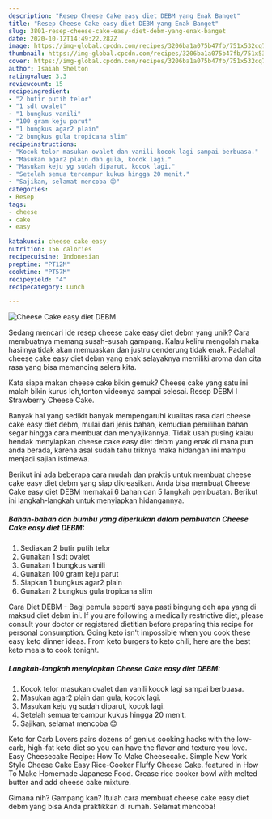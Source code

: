 ```yaml
---
description: "Resep Cheese Cake easy diet DEBM yang Enak Banget"
title: "Resep Cheese Cake easy diet DEBM yang Enak Banget"
slug: 3801-resep-cheese-cake-easy-diet-debm-yang-enak-banget
date: 2020-10-12T14:49:22.282Z
image: https://img-global.cpcdn.com/recipes/3206ba1a075b47fb/751x532cq70/cheese-cake-easy-diet-debm-foto-resep-utama.jpg
thumbnail: https://img-global.cpcdn.com/recipes/3206ba1a075b47fb/751x532cq70/cheese-cake-easy-diet-debm-foto-resep-utama.jpg
cover: https://img-global.cpcdn.com/recipes/3206ba1a075b47fb/751x532cq70/cheese-cake-easy-diet-debm-foto-resep-utama.jpg
author: Isaiah Shelton
ratingvalue: 3.3
reviewcount: 15
recipeingredient:
- "2 butir putih telor"
- "1 sdt ovalet"
- "1 bungkus vanili"
- "100 gram keju parut"
- "1 bungkus agar2 plain"
- "2 bungkus gula tropicana slim"
recipeinstructions:
- "Kocok telor masukan ovalet dan vanili kocok lagi sampai berbuasa."
- "Masukan agar2 plain dan gula, kocok lagi."
- "Masukan keju yg sudah diparut, kocok lagi."
- "Setelah semua tercampur kukus hingga 20 menit."
- "Sajikan, selamat mencoba 😊"
categories:
- Resep
tags:
- cheese
- cake
- easy

katakunci: cheese cake easy 
nutrition: 156 calories
recipecuisine: Indonesian
preptime: "PT12M"
cooktime: "PT57M"
recipeyield: "4"
recipecategory: Lunch

---
```



![Cheese Cake easy diet DEBM](https://img-global.cpcdn.com/recipes/3206ba1a075b47fb/751x532cq70/cheese-cake-easy-diet-debm-foto-resep-utama.jpg)

Sedang mencari ide resep cheese cake easy diet debm yang unik? Cara membuatnya memang susah-susah gampang. Kalau keliru mengolah maka hasilnya tidak akan memuaskan dan justru cenderung tidak enak. Padahal cheese cake easy diet debm yang enak selayaknya memiliki aroma dan cita rasa yang bisa memancing selera kita.

Kata siapa makan cheese cake bikin gemuk? Cheese cake yang satu ini malah bikin kurus loh,tonton videonya sampai selesai. Resep DEBM I Strawberry Cheese Cake.

Banyak hal yang sedikit banyak mempengaruhi kualitas rasa dari cheese cake easy diet debm, mulai dari jenis bahan, kemudian pemilihan bahan segar hingga cara membuat dan menyajikannya. Tidak usah pusing kalau hendak menyiapkan cheese cake easy diet debm yang enak di mana pun anda berada, karena asal sudah tahu triknya maka hidangan ini mampu menjadi sajian istimewa.


Berikut ini ada beberapa cara mudah dan praktis untuk membuat cheese cake easy diet debm yang siap dikreasikan. Anda bisa membuat Cheese Cake easy diet DEBM memakai 6 bahan dan 5 langkah pembuatan. Berikut ini langkah-langkah untuk menyiapkan hidangannya.

<!--inarticleads1-->

##### Bahan-bahan dan bumbu yang diperlukan dalam pembuatan Cheese Cake easy diet DEBM:

1. Sediakan 2 butir putih telor
1. Gunakan 1 sdt ovalet
1. Gunakan 1 bungkus vanili
1. Gunakan 100 gram keju parut
1. Siapkan 1 bungkus agar2 plain
1. Gunakan 2 bungkus gula tropicana slim


Cara Diet DEBM - Bagi pemula seperti saya pasti bingung deh apa yang di maksud diet debm ini. If you are following a medically restrictive diet, please consult your doctor or registered dietitian before preparing this recipe for personal consumption. Going keto isn&#39;t impossible when you cook these easy keto dinner ideas. From keto burgers to keto chili, here are the best keto meals to cook tonight. 

<!--inarticleads2-->

##### Langkah-langkah menyiapkan Cheese Cake easy diet DEBM:

1. Kocok telor masukan ovalet dan vanili kocok lagi sampai berbuasa.
1. Masukan agar2 plain dan gula, kocok lagi.
1. Masukan keju yg sudah diparut, kocok lagi.
1. Setelah semua tercampur kukus hingga 20 menit.
1. Sajikan, selamat mencoba 😊


Keto for Carb Lovers pairs dozens of genius cooking hacks with the low-carb, high-fat keto diet so you can have the flavor and texture you love. Easy Cheesecake Recipe: How To Make Cheesecake. Simple New York Style Cheese Cake Easy Rice-Cooker Fluffy Cheese Cake. featured in How To Make Homemade Japanese Food. Grease rice cooker bowl with melted butter and add cheese cake mixture. 

Gimana nih? Gampang kan? Itulah cara membuat cheese cake easy diet debm yang bisa Anda praktikkan di rumah. Selamat mencoba!
